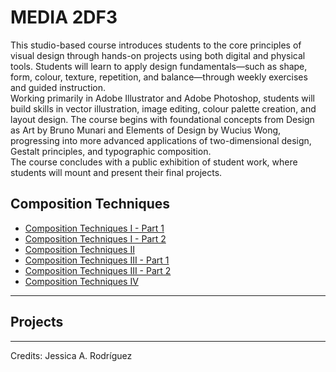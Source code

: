 # MEDIA 2DF3

This studio-based course introduces students to the core principles of visual design through hands-on projects using both digital and physical tools. Students will learn to apply design fundamentals—such as shape, form, colour, texture, repetition, and balance—through weekly exercises and guided instruction.  
Working primarily in Adobe Illustrator and Adobe Photoshop, students will build skills in vector illustration, image editing, colour palette creation, and layout design. The course begins with foundational concepts from Design as Art by Bruno Munari and Elements of Design by Wucius Wong, progressing into more advanced applications of two-dimensional design, Gestalt principles, and typographic composition.  
The course concludes with a public exhibition of student work, where students will mount and present their final projects.  

## Composition Techniques

+ [Composition Techniques I - Part 1](Comp-Tech-1-Part1.md)
+ [Composition Techniques I - Part 2](Comp-Tech-1-Part2.md)
+ [Composition Techniques II](Comp-Tech-2.md)
+ [Composition Techniques III - Part 1](Comp-Tech-3-Part1.md)
+ [Composition Techniques III - Part 2](Comp-Tech-3-Part2.md)
+ [Composition Techniques IV](Comp-Tech-4.md)
---

## Projects


________________________________________________________________________

Credits: Jessica A. Rodríguez

